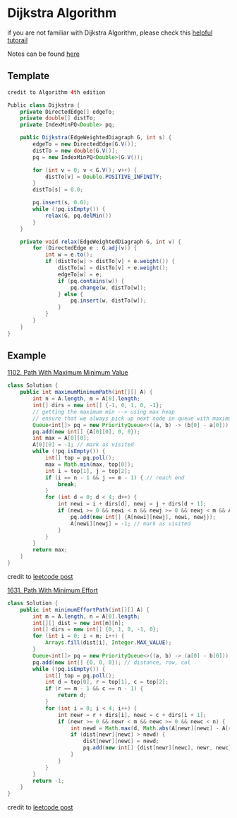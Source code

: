 # Dijkstra Algorithm

if you are not familiar with Dijkstra Algorithm, please check this [helpful tutorail](https://www.youtube.com/watch?v=XB4MIexjvY0&ab_channel=AbdulBari)

Notes can be found [here](https://github.com/TianQ20/Crack-LeetCode/blob/main/docs/Dijkstra.pdf)

## Template

```java
credit to Algorithm 4th edition

Public class Dijkstra {
    private DirectedEdge[] edgeTo;
    private double[] distTo;
    private IndexMinPQ<Double> pq;

    public Dijkstra(EdgeWeightedDiagraph G, int s) {
        edgeTo = new DirectedEdge[G.V()];
        distTo = new double[G.V()];
        pq = new IndexMinPQ<Double>(G.V());

        for (int v = 0; v < G.V(); v++) {
            distTo[v] = Double.POSITIVE_INFINITY;
        }
        distTo[s] = 0.0;

        pq.insert(s, 0.0);
        while (!pq.isEmpty()) {
            relax(G, pq.delMin())
        }
    }

    private void relax(EdgeWeightedDiagraph G, int v) {
        for (DirectedEdge e : G.adj(v)) {
            int w = e.to();
            if (distTo[w] > distTo[v] + e.weight()) {
                distTo[w] = distTo[v] + e.weight();
                edgeTo[w] = e;
                if (pq.contains(w)) {
                    pq.change(w, distTo[w]);
                } else {
                    pq.insert(w, distTo[w]);
                }
            }
        }
    }
}
```

## Example

[1102. Path With Maximum Minimum Value](https://leetcode.com/problems/path-with-maximum-minimum-value/)

```java
class Solution {
    public int maximumMinimumPath(int[][] A) {
        int n = A.length, m = A[0].length;
        int[] dirs = new int[] {-1, 0, 1, 0, -1};
        // getting the maximum min --> using max heap
        // ensure that we always pick up next node in queue with maximum smallest value
        Queue<int[]> pq = new PriorityQueue<>((a, b) -> (b[0] - a[0]));
        pq.add(new int[] {A[0][0], 0, 0});
        int max = A[0][0];
        A[0][0] = -1; // mark as visited
        while (!pq.isEmpty()) {
            int[] top = pq.poll();
            max = Math.min(max, top[0]);
            int i = top[1], j = top[2];
            if (i == n - 1 && j == m - 1) { // reach end
                break;
            }
            for (int d = 0; d < 4; d++) {
                int newi = i + dirs[d], newj = j + dirs[d + 1];
                if (newi >= 0 && newi < n && newj >= 0 && newj < m && A[newi][newj] >= 0) {
                    pq.add(new int[] {A[newi][newj], newi, newj});
                    A[newi][newj] = -1; // mark as visited
                }
            }
        }
        return max;
    }
}
```

credit to [leetcode post](https://leetcode.com/problems/path-with-maximum-minimum-value/discuss/324923/Clear-Code-Dijkstra-Algorithm-(C%2B%2BJavaPythonGoPHP))

[1631. Path With Minimum Effort](https://leetcode.com/problems/path-with-minimum-effort/)

```java
class Solution {
    public int minimumEffortPath(int[][] A) {
        int m = A.length, n = A[0].length;
        int[][] dist = new int[m][n];
        int[] dirs = new int[] {0, 1, 0, -1, 0};
        for (int i = 0; i < m; i++) {
            Arrays.fill(dist[i], Integer.MAX_VALUE);
        }
        Queue<int[]> pq = new PriorityQueue<>((a, b) -> (a[0] - b[0]));
        pq.add(new int[] {0, 0, 0}); // distance, row, col
        while (!pq.isEmpty()) {
            int[] top = pq.poll();
            int d = top[0], r = top[1], c = top[2];
            if (r == m - 1 && c == n - 1) {
                return d;
            }
            for (int i = 0; i < 4; i++) {
                int newr = r + dirs[i], newc = c + dirs[i + 1];
                if (newr >= 0 && newr < m && newc >= 0 && newc < n) {
                    int newd = Math.max(d, Math.abs(A[newr][newc] - A[r][c]));
                    if (dist[newr][newc] > newd) {
                        dist[newr][newc] = newd;
                        pq.add(new int[] {dist[newr][newc], newr, newc});
                    }
                }
            }
        }
        return -1;
    }
}
```

credit to [leetcode post](https://leetcode.com/problems/path-with-minimum-effort/discuss/909017/JavaPython-Dijikstra-Clean-and-Concise-O(MNlogMN))
